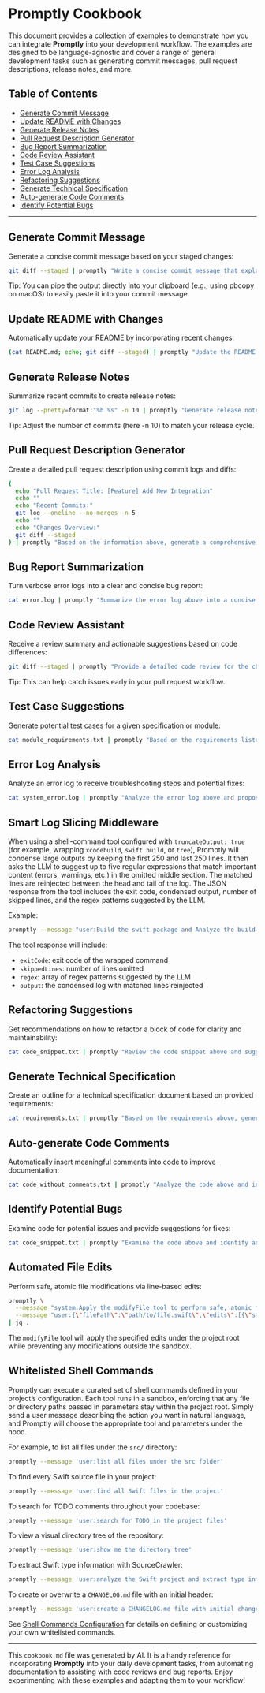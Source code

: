 # Promptly Cookbook

This document provides a collection of examples to demonstrate how you can integrate **Promptly** into your development workflow. The examples are designed to be language-agnostic and cover a range of general development tasks such as generating commit messages, pull request descriptions, release notes, and more.

## Table of Contents

- [Generate Commit Message](#generate-commit-message)
- [Update README with Changes](#update-readme-with-changes)
- [Generate Release Notes](#generate-release-notes)
- [Pull Request Description Generator](#pull-request-description-generator)
- [Bug Report Summarization](#bug-report-summarization)
- [Code Review Assistant](#code-review-assistant)
- [Test Case Suggestions](#test-case-suggestions)
- [Error Log Analysis](#error-log-analysis)
- [Refactoring Suggestions](#refactoring-suggestions)
- [Generate Technical Specification](#generate-technical-specification)
- [Auto-generate Code Comments](#auto-generate-code-comments)
- [Identify Potential Bugs](#identify-potential-bugs)

---

## Generate Commit Message

Generate a concise commit message based on your staged changes:

```bash
git diff --staged | promptly "Write a concise commit message that explains the following changes."
```

Tip: You can pipe the output directly into your clipboard (e.g., using pbcopy on macOS) to easily paste it into your commit message.

## Update README with Changes

Automatically update your README by incorporating recent changes:

```bash
(cat README.md; echo; git diff --staged) | promptly "Update the README with the above changes, ensuring all examples remain relevant and the overall document is cohesive. Output the full README and nothing else." > README.md
```

## Generate Release Notes

Summarize recent commits to create release notes:

```bash
git log --pretty=format:"%h %s" -n 10 | promptly "Generate release notes summarizing the key changes from the commit logs above."
```

Tip: Adjust the number of commits (here -n 10) to match your release cycle.

## Pull Request Description Generator

Create a detailed pull request description using commit logs and diffs:

```bash
(
  echo "Pull Request Title: [Feature] Add New Integration"
  echo ""
  echo "Recent Commits:"
  git log --oneline --no-merges -n 5
  echo ""
  echo "Changes Overview:"
  git diff --staged
) | promptly "Based on the information above, generate a comprehensive pull request description that covers the motivation behind the changes, a summary of what was modified, and instructions on how to test the updates."
```

## Bug Report Summarization

Turn verbose error logs into a clear and concise bug report:

```bash
cat error.log | promptly "Summarize the error log above into a concise bug report that includes a description of the issue, potential causes, and steps to reproduce the problem."
```

## Code Review Assistant

Receive a review summary and actionable suggestions based on code differences:

```bash
git diff --staged | promptly "Provide a detailed code review for the changes above, highlighting strengths, potential issues, and suggestions for improvement."
```

Tip: This can help catch issues early in your pull request workflow.

## Test Case Suggestions

Generate potential test cases for a given specification or module:

```bash
cat module_requirements.txt | promptly "Based on the requirements listed above, suggest a series of test cases including edge cases and error handling scenarios."
```

## Error Log Analysis

Analyze an error log to receive troubleshooting steps and potential fixes:

```bash
cat system_error.log | promptly "Analyze the error log above and propose a list of troubleshooting steps along with possible solutions."
```

## Smart Log Slicing Middleware

When using a shell-command tool configured with `truncateOutput: true` (for example, wrapping `xcodebuild`, `swift build`, or `tree`), Promptly will condense large outputs by keeping the first 250 and last 250 lines. It then asks the LLM to suggest up to five regular expressions that match important content (errors, warnings, etc.) in the omitted middle section. The matched lines are reinjected between the head and tail of the log. The JSON response from the tool includes the exit code, condensed output, number of skipped lines, and the regex patterns suggested by the LLM.

Example:

```bash
promptly --message "user:Build the swift package and Analyze the build log for failures and warnings"
```

The tool response will include:

- `exitCode`: exit code of the wrapped command
- `skippedLines`: number of lines omitted
- `regex`: array of regex patterns suggested by the LLM
- `output`: the condensed log with matched lines reinjected

## Refactoring Suggestions

Get recommendations on how to refactor a block of code for clarity and maintainability:

```bash
cat code_snippet.txt | promptly "Review the code snippet above and suggest refactoring improvements that enhance clarity, efficiency, and maintainability."
```

## Generate Technical Specification

Create an outline for a technical specification document based on provided requirements:

```bash
cat requirements.txt | promptly "Based on the requirements above, generate an outline for a technical specification document that covers the system architecture, major components, and their interactions."
```

## Auto-generate Code Comments

Automatically insert meaningful comments into code to improve documentation:

```bash
cat code_without_comments.txt | promptly "Analyze the code above and insert helpful comments that explain its functionality and logic."
```

## Identify Potential Bugs

Examine code for potential issues and provide suggestions for fixes:

```bash
cat code_snippet.txt | promptly "Examine the code above and identify any potential bugs or issues. Offer suggestions for resolving them."
```

## Automated File Edits

Perform safe, atomic file modifications via line-based edits:

```bash
promptly \
  --message "system:Apply the modifyFile tool to perform safe, atomic file modifications within the project sandbox." \
  --message "user:{\"filePath\":\"path/to/file.swift\",\"edits\":[{\"startLine\":5,\"endLine\":8,\"replacement\":\"// Updated implementation\nfunc newMethod() { /* ... */ }\n\"}]}" \
| jq .
```

The `modifyFile` tool will apply the specified edits under the project root while preventing any modifications outside the sandbox.

## Whitelisted Shell Commands

Promptly can execute a curated set of shell commands defined in your project’s configuration. Each tool runs in a sandbox, enforcing that any file or directory paths passed in parameters stay within the project root. Simply send a user message describing the action you want in natural language, and Promptly will choose the appropriate tool and parameters under the hood.

For example, to list all files under the `src/` directory:

```bash
promptly --message 'user:list all files under the src folder'
```

To find every Swift source file in your project:

```bash
promptly --message 'user:find all Swift files in the project'
```

To search for TODO comments throughout your codebase:

```bash
promptly --message 'user:search for TODO in the project files'
```

To view a visual directory tree of the repository:

```bash
promptly --message 'user:show me the directory tree'
```

To extract Swift type information with SourceCrawler:

```bash
promptly --message 'user:analyze the Swift project and extract type information'
```

To create or overwrite a `CHANGELOG.md` file with an initial header:

```bash
promptly --message 'user:create a CHANGELOG.md file with initial changelog content'
```

See [Shell Commands Configuration](configuration.md#shell-commands-configuration) for details on defining or customizing your own whitelisted commands.

---

This `cookbook.md` file was generated by AI. It is a handy reference for incorporating **Promptly** into your daily development tasks, from automating documentation to assisting with code reviews and bug reports. Enjoy experimenting with these examples and adapting them to your workflow!
